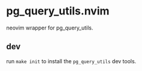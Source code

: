 # pg_query_utils.nvim

neovim wrapper for pg_query_utils.

## dev

run `make init` to install the `pg_query_utils` dev tools.
